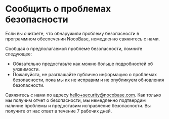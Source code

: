 # Сообщить о проблемах безопасности

Если вы считаете, что обнаружили проблему безопасности в программном обеспечении NocoBase, немедленно свяжитесь с нами.

Сообщая о предполагаемой проблеме безопасности, помните следующее:

*   Обязательно предоставьте как можно больше подробностей об уязвимости.
*   Пожалуйста, не разглашайте публично информацию о проблемах безопасности, пока мы их не исправим и не опубликуем обновления безопасности.

Свяжитесь с нами по адресу hello+security@nocobase.com. Как только мы получим отчет о безопасности, мы немедленно подтвердим наличие проблемы и предоставим исправление безопасности. Вы получите от нас ответ в течение 7 рабочих дней.
